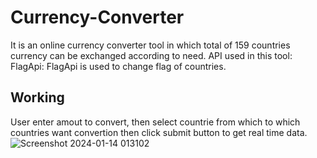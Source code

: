 # Currency-Converter
It is an online currency converter tool in which total of 159 countries currency can be exchanged according to need.
API used in this tool:
FlagApi: FlagApi is used to change flag of countries.
## Working
User enter amout to convert, then select countrie from which to which countries want convertion then click submit button to get real time data.
![Screenshot 2024-01-14 013102](https://github.com/aprogramme/Currency-Converter/assets/98972400/b5ec4098-a055-477d-bd10-c08deb354d04)
